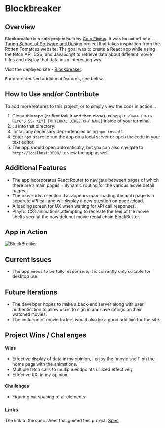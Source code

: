 # Blockbreaker

## Overview

Blockbreaker is a solo project built by [Cole Fiscus](https://github.com/colefiscus). It was based off of a [Turing School of Software and Design](turing.edu) project that takes inspiration from the Rotten Tomatoes website. The goal was to create a React app while using the fetch API, CSS, and JavaScript to retrieve data about different movie titles and display that data in an interesting way.

Visit the deployed site - [Blockbreaker](https://block--breaker.herokuapp.com/).

For more detailed additional features, see below.

## How to Use and/or Contribute

To add more features to this project, or to simply view the code in action...

1. Clone this repo (or first fork it and then clone) using `git clone [THIS REPO'S SSH KEY] [OPTIONAL DIRECTORY NAME]` inside of your terminal.  
2. `cd` into that directory.  
3. Install any necessary dependencies using `npm install`.
4. Enter `npm start` to run the app on a local server or open the code in your text editor.  
5. The app should open automatically, but you can also navigate to `http://localhost:3000/` to view the app as well.

## Additional Features

- The app incorporates React Router to navigate between pages of which there are 2 main pages + dynamic routing for the various movie detail pages.
- The movie trivia section that appears upon loading the main page is a separate API call and will display a new question on page reload.
- A loading screen for UX when waiting for API call responses.
- Playful CSS animations attempting to recreate the feel of the movie shelfs seen at the now defunct movie rental chain BlockBuster.

## App in Action

![BlockBreaker](https://media-exp1.licdn.com/dms/image/C5622AQGCfNjPtJeirg/feedshare-shrink_2048_1536/0/1620693096190?e=1626912000&v=beta&t=MwHr7cLyjGTGl89W37RX9idD8T1ooidqVP2lkTGKnzg)

## Current Issues

- The app needs to be fully responsive, it is currently only suitable for desktop use.
   
## Future Iterations

- The developer hopes to make a back-end server along with user authentication to allow users to sign in and save ratings on their watched movies.
- The inclusion of movie trailers would also be a good addition for the site.

## Project Wins / Challenges

#### Wins

- Effective display of data in my opinion, I enjoy the 'movie shelf' on the home page with the animations.
- Multiple fetch calls to multiple endpoints utilized effectively.
- Effective UX, in my opinion.

#### Challenges

- Figuring out spacing of all elements.

### Links
The link to the spec sheet that guided this project: [Spec](https://frontend.turing.edu/projects/module-3/rancid-tomatillos-v3.html)

